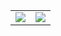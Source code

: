 <div align="center">
    <img src="https://count.getloli.com/get/@LanluZ?theme=rule34" alt="">
</div>


<table>
<tr>
<td>
<img src="https://github-readme-stats.vercel.app/api?username=LanluZ&theme=calm&show_icons=true">
</td>
<td>
<img src="https://github-readme-stats.vercel.app/api/top-langs/?username=LanluZ&theme=calm&langs_count=6&layout=compact">
</td>
</tr>
</table>

